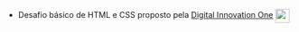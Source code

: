 - Desafio básico de HTML e CSS proposto pela [Digital Innovation One](https://web.digitalinnovation.one/) <img src="https://hermes.digitalinnovation.one/site/images/logo-footer.png" height = 25 align="center"/>
